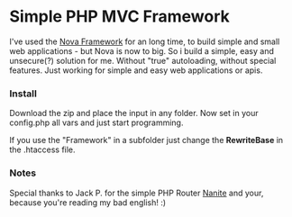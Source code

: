 # Simple PHP MVC Framework

I've used the [Nova Framework](https://github.com/nova-framework) for an long time, to build simple and small web applications - but Nova is now to big. So i build a simple, easy and unsecure(?) solution for me. Without "true" autoloading, without special features. Just working for simple and easy web applications or apis.

### Install

Download the zip and place the input in any folder. Now set in your config.php all vars and just start programming.

If you use the "Framework" in a subfolder just change the **RewriteBase** in the .htaccess file.

### Notes

Special thanks to Jack P. for the simple PHP Router [Nanite](https://github.com/nirix/nanite) and your, because you're reading my bad english! :)
